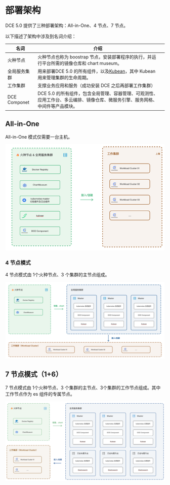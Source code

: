 # 部署架构

DCE 5.0 提供了三种部署架构：All-in-One、4 节点、7 节点。

以下描述了架构中涉及到名词介绍：

| 名词         | 介绍                                                         |      |
| ------------ | ------------------------------------------------------------ | ---- |
| 火种节点     | 火种节点也称为 boostrap 节点，安装部署程序的执行，并运行平台所需的镜像仓库和 chart museum。 |      |
| 全局服务集群 | 用来部署DCE 5.0 的所有组件，以及[Kubean](https://github.com/kubean-io/kubean)，其中 Kubean 用来管理集群的生命周期。 |      |
| 工作集群     | 支撑业务应用和服务（成功安装 DCE 之后再部署工作集群）        |      |
| DCE Componet | DCE 5.0 的所有组件，包含全局管理、容器管理、可观测性、应用工作台、多云编排、镜像仓库、微服务引擎、服务网格、中间件等产品模块。 |      |

## All-in-One

All-in-One 模式仅需要一台主机。

![allinone](../images/allinone.png)

### 4 节点模式

4 节点模式由 1个火种节点、3 个集群的主节点组成。

![four](../images/four.png)

## 7 节点模式（1+6）

7 节点模式由 1个火种节点、3 个集群的主节点、3个集群的工作节点组成。其中工作节点作为 es 组件的专属节点。

![seven](../images/seven.png)
